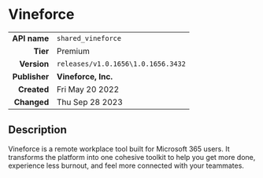 # Vineforce
| | |
|-:|-|
|**API name**|`shared_vineforce`|
|**Tier**|Premium|
|**Version**|`releases/v1.0.1656\1.0.1656.3432`|
|**Publisher**|**Vineforce, Inc.**|
|**Created**|Fri May 20 2022|
|**Changed**|Thu Sep 28 2023|

## Description
Vineforce is a remote workplace tool built for Microsoft 365 users. It transforms the platform into one cohesive toolkit to help you get more done, experience less burnout, and feel more connected with your teammates.
